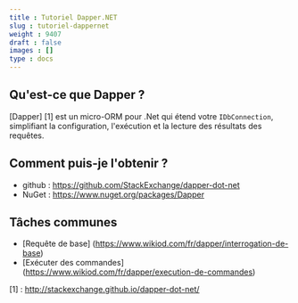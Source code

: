 ```yaml
---
title : Tutoriel Dapper.NET
slug : tutoriel-dappernet
weight : 9407
draft : false
images : []
type : docs
---
```


## Qu'est-ce que Dapper ?

[Dapper] [1] est un micro-ORM pour .Net qui étend votre `IDbConnection`, simplifiant la configuration, l'exécution et la lecture des résultats des requêtes.

## Comment puis-je l'obtenir ?

- github : https://github.com/StackExchange/dapper-dot-net
- NuGet : https://www.nuget.org/packages/Dapper

## Tâches communes

- [Requête de base] (https://www.wikiod.com/fr/dapper/interrogation-de-base)
- [Exécuter des commandes] (https://www.wikiod.com/fr/dapper/execution-de-commandes)


[1] : http://stackexchange.github.io/dapper-dot-net/

